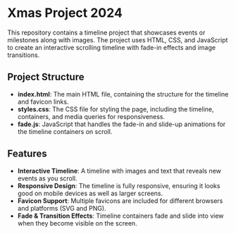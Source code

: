 # Xmas Project 2024

This repository contains a timeline project that showcases events or milestones along with images. The project uses HTML, CSS, and JavaScript to create an interactive scrolling timeline with fade-in effects and image transitions.

## Project Structure

- **index.html**: The main HTML file, containing the structure for the timeline and favicon links.
- **styles.css**: The CSS file for styling the page, including the timeline, containers, and media queries for responsiveness.
- **fade.js**: JavaScript that handles the fade-in and slide-up animations for the timeline containers on scroll.

## Features

- **Interactive Timeline**: A timeline with images and text that reveals new events as you scroll.
- **Responsive Design**: The timeline is fully responsive, ensuring it looks good on mobile devices as well as larger screens.
- **Favicon Support**: Multiple favicons are included for different browsers and platforms (SVG and PNG).
- **Fade & Transition Effects**: Timeline containers fade and slide into view when they become visible on the screen.
